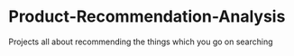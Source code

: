 # Product-Recommendation-Analysis
Projects all  about recommending the things which you go on searching
